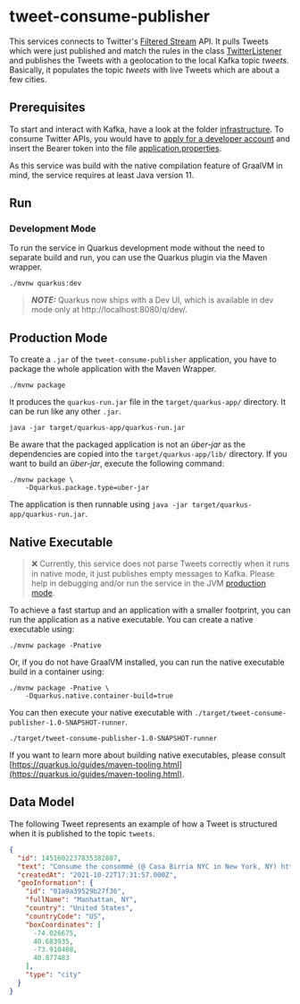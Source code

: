 # tweet-consume-publisher

This services connects to Twitter's
[Filtered Stream](https://developer.twitter.com/en/docs/twitter-api/tweets/filtered-stream)
API. It pulls Tweets which were just published and match the rules in the class
[TwitterListener](src/main/java/com/felixseifert/socialweatherstreamer/tweetconsumepublisher/TwitterListener.java)
and publishes the Tweets with a geolocation to the local Kafka topic _tweets_. Basically, it
populates the topic _tweets_ with live Tweets which are about a few cities.

## Prerequisites

To start and interact with Kafka, have a look at the folder [infrastructure](../infrastructure). To
consume Twitter APIs, you would have to
[apply for a developer account](https://developer.twitter.com/en/apply-for-access) and insert the
Bearer token into the file [application.properties](src/main/resources/application.properties).

As this service was build with the native compilation feature of GraalVM in mind, the service
requires at least Java version 11.

## Run

### Development Mode

To run the service in Quarkus development mode without the need to separate build and run, you can
use the Quarkus plugin via the Maven wrapper.

```shell script
./mvnw quarkus:dev
```

> **_NOTE:_**  Quarkus now ships with a Dev UI, which is available in dev mode only at http://localhost:8080/q/dev/.

## Production Mode

To create a `.jar` of the `tweet-consume-publisher` application, you have to package the whole
application with the Maven Wrapper.

```shell script
./mvnw package
```

It produces the `quarkus-run.jar` file in the `target/quarkus-app/` directory. It can be run like
any other `.jar`.

```shell script
java -jar target/quarkus-app/quarkus-run.jar
```

Be aware that the packaged application is not an _über-jar_ as the dependencies are copied into the
`target/quarkus-app/lib/` directory. If you want to build an _über-jar_, execute the following
command:

```shell script
./mvnw package \
    -Dquarkus.package.type=uber-jar
```

The application is then runnable using `java -jar target/quarkus-app/quarkus-run.jar`.

## Native Executable

> :x: Currently, this service does not parse Tweets correctly when it runs in native mode, it just publishes empty messages to Kafka. Please help in debugging and/or run the service in the JVM [production mode](#production-mode).

To achieve a fast startup and an application with a smaller footprint, you can run the application
as a native executable. You can create a native executable using:

```shell script
./mvnw package -Pnative
```

Or, if you do not have GraalVM installed, you can run the native executable build in a container
using:

```shell script
./mvnw package -Pnative \
    -Dquarkus.native.container-build=true
```

You can then execute your native executable
with `./target/tweet-consume-publisher-1.0-SNAPSHOT-runner`.

```shell script
./target/tweet-consume-publisher-1.0-SNAPSHOT-runner
```

If you want to learn more about building native executables, please consult
[https://quarkus.io/guides/maven-tooling.html](https://quarkus.io/guides/maven-tooling.html).

## Data Model

The following Tweet represents an example of how a Tweet is structured when it is published to the
topic `tweets`.

```json
{
  "id": 1451602237835382807,
  "text": "Consume the consommé (@ Casa Birria NYC in New York, NY) https://t.co/1Tc5YgmwHf",
  "createdAt": "2021-10-22T17:31:57.000Z",
  "geoInformation": {
    "id": "01a9a39529b27f36",
    "fullName": "Manhattan, NY",
    "country": "United States",
    "countryCode": "US",
    "boxCoordinates": [
      -74.026675,
      40.683935,
      -73.910408,
      40.877483
    ],
    "type": "city"
  }
}
```
